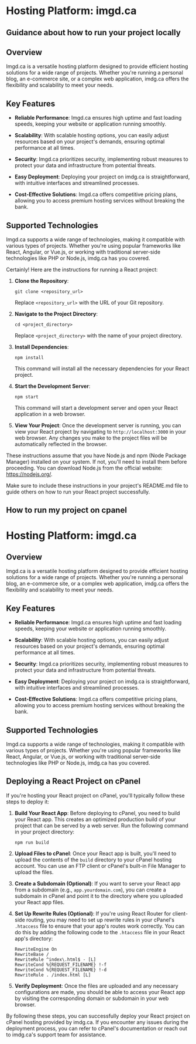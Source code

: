 # Hosting Platform: imgd.ca
## Guidance about how to run your project locally
## Overview

Imgd.ca is a versatile hosting platform designed to provide efficient hosting solutions for a wide range of projects. Whether you're running a personal blog, an e-commerce site, or a complex web application, imdg.ca offers the flexibility and scalability to meet your needs.

## Key Features

- **Reliable Performance**: Imgd.ca ensures high uptime and fast loading speeds, keeping your website or application running smoothly.
  
- **Scalability**: With scalable hosting options, you can easily adjust resources based on your project's demands, ensuring optimal performance at all times.

- **Security**: Imgd.ca prioritizes security, implementing robust measures to protect your data and infrastructure from potential threats.

- **Easy Deployment**: Deploying your project on imdg.ca is straightforward, with intuitive interfaces and streamlined processes.

- **Cost-Effective Solutions**: Imgd.ca offers competitive pricing plans, allowing you to access premium hosting services without breaking the bank.

## Supported Technologies

Imgd.ca supports a wide range of technologies, making it compatible with various types of projects. Whether you're using popular frameworks like React, Angular, or Vue.js, or working with traditional server-side technologies like PHP or Node.js, imdg.ca has you covered.

Certainly! Here are the instructions for running a React project:

1. **Clone the Repository**: 
   ```
   git clone <repository_url>
   ```
   Replace `<repository_url>` with the URL of your Git repository.

2. **Navigate to the Project Directory**:
   ```
   cd <project_directory>
   ```
   Replace `<project_directory>` with the name of your project directory.

3. **Install Dependencies**:
   ```
   npm install
   ```
   This command will install all the necessary dependencies for your React project.

4. **Start the Development Server**:
   ```
   npm start
   ```
   This command will start a development server and open your React application in a web browser.

5. **View Your Project**:
   Once the development server is running, you can view your React project by navigating to `http://localhost:3000` in your web browser. Any changes you make to the project files will be automatically reflected in the browser.

These instructions assume that you have Node.js and npm (Node Package Manager) installed on your system. If not, you'll need to install them before proceeding. You can download Node.js from the official website: https://nodejs.org/.

Make sure to include these instructions in your project's README.md file to guide others on how to run your React project successfully.



## How to run my project on cpanel

# Hosting Platform: imgd.ca

## Overview

Imgd.ca is a versatile hosting platform designed to provide efficient hosting solutions for a wide range of projects. Whether you're running a personal blog, an e-commerce site, or a complex web application, imdg.ca offers the flexibility and scalability to meet your needs.

## Key Features

- **Reliable Performance**: Imgd.ca ensures high uptime and fast loading speeds, keeping your website or application running smoothly.
  
- **Scalability**: With scalable hosting options, you can easily adjust resources based on your project's demands, ensuring optimal performance at all times.

- **Security**: Imgd.ca prioritizes security, implementing robust measures to protect your data and infrastructure from potential threats.

- **Easy Deployment**: Deploying your project on imdg.ca is straightforward, with intuitive interfaces and streamlined processes.

- **Cost-Effective Solutions**: Imgd.ca offers competitive pricing plans, allowing you to access premium hosting services without breaking the bank.

## Supported Technologies

Imgd.ca supports a wide range of technologies, making it compatible with various types of projects. Whether you're using popular frameworks like React, Angular, or Vue.js, or working with traditional server-side technologies like PHP or Node.js, imdg.ca has you covered.

## Deploying a React Project on cPanel

If you're hosting your React project on cPanel, you'll typically follow these steps to deploy it:

1. **Build Your React App**: Before deploying to cPanel, you need to build your React app. This creates an optimized production build of your project that can be served by a web server. Run the following command in your project directory:
   ```
   npm run build
   ```

2. **Upload Files to cPanel**: Once your React app is built, you'll need to upload the contents of the `build` directory to your cPanel hosting account. You can use an FTP client or cPanel's built-in File Manager to upload the files.

3. **Create a Subdomain (Optional)**: If you want to serve your React app from a subdomain (e.g., `app.yourdomain.com`), you can create a subdomain in cPanel and point it to the directory where you uploaded your React app files.

4. **Set Up Rewrite Rules (Optional)**: If you're using React Router for client-side routing, you may need to set up rewrite rules in your cPanel's `.htaccess` file to ensure that your app's routes work correctly. You can do this by adding the following code to the `.htaccess` file in your React app's directory:
   ```
   RewriteEngine On
   RewriteBase /
   RewriteRule ^index\.html$ - [L]
   RewriteCond %{REQUEST_FILENAME} !-f
   RewriteCond %{REQUEST_FILENAME} !-d
   RewriteRule . /index.html [L]
   ```

5. **Verify Deployment**: Once the files are uploaded and any necessary configurations are made, you should be able to access your React app by visiting the corresponding domain or subdomain in your web browser.

By following these steps, you can successfully deploy your React project on cPanel hosting provided by imdg.ca. If you encounter any issues during the deployment process, you can refer to cPanel's documentation or reach out to imdg.ca's support team for assistance.